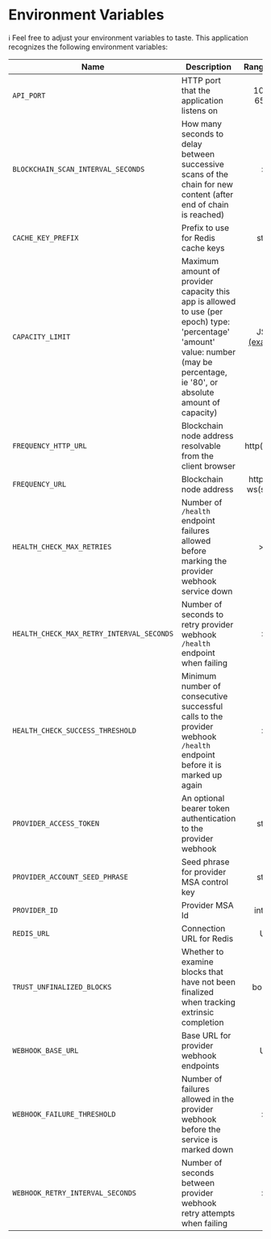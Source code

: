 # Environment Variables

ℹ️ Feel free to adjust your environment variables to taste.
This application recognizes the following environment variables:

| Name                                      | Description                                                                                                                                                                       |                                               Range/Type                                                | Required? | Default  |
| ----------------------------------------- | --------------------------------------------------------------------------------------------------------------------------------------------------------------------------------- | :-----------------------------------------------------------------------------------------------------: | :-------: | :------: |
| `API_PORT`                                | HTTP port that the application listens on                                                                                                                                         |                                              1025 - 65535                                               |           |   3000   |
| `BLOCKCHAIN_SCAN_INTERVAL_SECONDS`        | How many seconds to delay between successive scans of the chain for new content (after end of chain is reached)                                                                   |                                                   > 0                                                   |           |    12    |
| `CACHE_KEY_PREFIX`                        | Prefix to use for Redis cache keys                                                                                                                                                |                                                 string                                                  |           | account: |
| `CAPACITY_LIMIT`                          | Maximum amount of provider capacity this app is allowed to use (per epoch) type: 'percentage' 'amount' value: number (may be percentage, ie '80', or absolute amount of capacity) | JSON [(example)](https://github.com/ProjectLibertyLabs/gateway/blob/main/services/account/env.template) |     Y     |          |
| `FREQUENCY_HTTP_URL`                      | Blockchain node address resolvable from the client browser                                                                                                                        |                                              http(s): URL                                               |     Y     |          |
| `FREQUENCY_URL`                           | Blockchain node address                                                                                                                                                           |                                         http(s): or ws(s): URL                                          |     Y     |          |
| `HEALTH_CHECK_MAX_RETRIES`                | Number of `/health` endpoint failures allowed before marking the provider webhook service down                                                                                    |                                                  >= 0                                                   |           |    20    |
| `HEALTH_CHECK_MAX_RETRY_INTERVAL_SECONDS` | Number of seconds to retry provider webhook `/health` endpoint when failing                                                                                                       |                                                   > 0                                                   |           |    64    |
| `HEALTH_CHECK_SUCCESS_THRESHOLD`          | Minimum number of consecutive successful calls to the provider webhook `/health` endpoint before it is marked up again                                                            |                                                   > 0                                                   |           |    10    |
| `PROVIDER_ACCESS_TOKEN`                   | An optional bearer token authentication to the provider webhook                                                                                                                   |                                                 string                                                  |           |          |
| `PROVIDER_ACCOUNT_SEED_PHRASE`            | Seed phrase for provider MSA control key                                                                                                                                          |                                                 string                                                  |     Y     |          |
| `PROVIDER_ID`                             | Provider MSA Id                                                                                                                                                                   |                                                 integer                                                 |     Y     |          |
| `REDIS_URL`                               | Connection URL for Redis                                                                                                                                                          |                                                   URL                                                   |     Y     |          |
| `TRUST_UNFINALIZED_BLOCKS`                | Whether to examine blocks that have not been finalized when tracking extrinsic completion                                                                                         |                                                 boolean                                                 |           |  false   |
| `WEBHOOK_BASE_URL`                        | Base URL for provider webhook endpoints                                                                                                                                           |                                                   URL                                                   |     Y     |          |
| `WEBHOOK_FAILURE_THRESHOLD`               | Number of failures allowed in the provider webhook before the service is marked down                                                                                              |                                                   > 0                                                   |           |    3     |
| `WEBHOOK_RETRY_INTERVAL_SECONDS`          | Number of seconds between provider webhook retry attempts when failing                                                                                                            |                                                   > 0                                                   |           |    10    |
